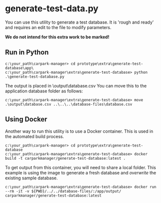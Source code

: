 # generate-test-data.py
You can use this utility to generate a test database.
It is 'rough and ready' and requires an edit to the file to modify parameters.

**We do not intend for this extra work to be marked!**

## Run in Python
```
c:\your_path\carpark-manager> cd prototype\extra\generate-test-database\app\
c:\your_path\carpark-manager\extra\generate-test-database> python .\generate-test-database.py
```
The output is placed in \output\database.csv
You can move this to the application database folder as follows:

```
c:\your_path\carpark-manager\extra\generate-test-database> move .\output\database.csv ..\..\..\database-files\database.csv
```

## Using Docker
Another way to run this utility is to use a Docker container.
This is used in the automated build process.

```
c:\your_path\carpark-manager> cd prototype\extra\generate-test-database
c:\your_path\carpark-manager\extra\generate-test-database> docker build -t carparkmanager/generate-test-database:latest .
```

To get output from this container, you will need to share a local folder. This example is using the image to generate a fresh database and *overwrite* the existing sample database.
```
c:\your_path\carpark-manager\extra\generate-test-database> docker run --rm -it -v ${PWD}/../../database-files/:/app/output/ carparkmanager/generate-test-database:latest
```